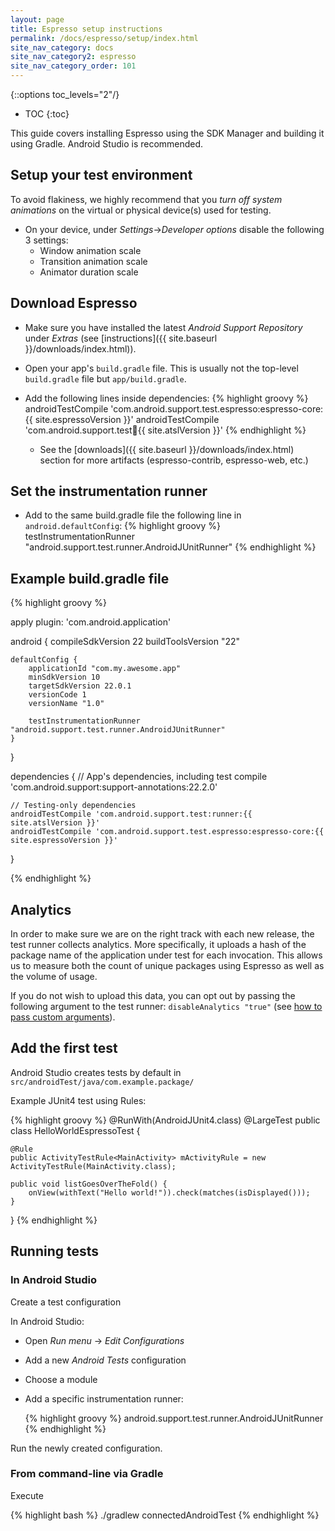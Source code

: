 ```yaml
---
layout: page
title: Espresso setup instructions
permalink: /docs/espresso/setup/index.html
site_nav_category: docs
site_nav_category2: espresso
site_nav_category_order: 101
---
```

{::options toc_levels="2"/}

* TOC
{:toc}

This guide covers installing Espresso using the SDK Manager and building it using Gradle. Android Studio is recommended.

## Setup your test environment

To avoid flakiness, we highly recommend that you *turn off system animations* on the virtual or physical device(s) used for testing.
- On your device, under *Settings*->*Developer options* disable the following 3 settings:
  - Window animation scale
  - Transition animation scale
  - Animator duration scale

## Download Espresso

* Make sure you have installed the latest *Android Support Repository* under *Extras* (see [instructions]({{ site.baseurl }}/downloads/index.html)).
* Open your app's `build.gradle` file. This is usually not the top-level `build.gradle` file but `app/build.gradle`.
* Add the following lines inside dependencies:
{% highlight groovy %}
androidTestCompile 'com.android.support.test.espresso:espresso-core:{{ site.espressoVersion }}'
androidTestCompile 'com.android.support.test:runner:{{ site.atslVersion }}'
{% endhighlight %}

  * See the [downloads]({{ site.baseurl }}/downloads/index.html) section for more artifacts (espresso-contrib, espresso-web, etc.)

## Set the instrumentation runner

  * Add to the same build.gradle file the following line in `android.defaultConfig`:
{% highlight groovy %}
testInstrumentationRunner "android.support.test.runner.AndroidJUnitRunner"
{% endhighlight %}

## Example build.gradle file

{% highlight groovy %}

apply plugin: 'com.android.application'

android {
    compileSdkVersion 22
    buildToolsVersion "22"

    defaultConfig {
        applicationId "com.my.awesome.app"
        minSdkVersion 10
        targetSdkVersion 22.0.1
        versionCode 1
        versionName "1.0"

        testInstrumentationRunner "android.support.test.runner.AndroidJUnitRunner"
    }
}

dependencies {
    // App's dependencies, including test
    compile 'com.android.support:support-annotations:22.2.0'

    // Testing-only dependencies
    androidTestCompile 'com.android.support.test:runner:{{ site.atslVersion }}'
    androidTestCompile 'com.android.support.test.espresso:espresso-core:{{ site.espressoVersion }}'
}

{% endhighlight %}

## Analytics

In order to make sure we are on the right track with each new release, the test runner collects analytics. More specifically, it uploads a hash of the package name of the application under test for each invocation. This allows us to measure both the count of unique packages using Espresso as well as the volume of usage.

If you do not wish to upload this data, you can opt out by passing the following argument to the test runner: `disableAnalytics "true"` (see [how to pass custom arguments](https://github.com/googlesamples/android-testing-templates/tree/master/AndroidTestingBlueprint#custom-gradle-command-line-arguments)).

## Add the first test

Android Studio creates tests by default in `src/androidTest/java/com.example.package/`

Example JUnit4 test using Rules:

{% highlight groovy %}
@RunWith(AndroidJUnit4.class)
@LargeTest
public class HelloWorldEspressoTest {

    @Rule
    public ActivityTestRule<MainActivity> mActivityRule = new ActivityTestRule(MainActivity.class);

    public void listGoesOverTheFold() {
        onView(withText("Hello world!")).check(matches(isDisplayed()));
    }
}
{% endhighlight %}

## Running tests

### In Android Studio

Create a test configuration

In Android Studio:

* Open *Run menu* -> *Edit Configurations*
* Add a new *Android Tests* configuration
* Choose a module
* Add a specific instrumentation runner:

  {% highlight groovy %}
  android.support.test.runner.AndroidJUnitRunner
  {% endhighlight %}

Run the newly created configuration.

### From command-line via Gradle

Execute

{% highlight bash %}
./gradlew connectedAndroidTest
{% endhighlight %}

